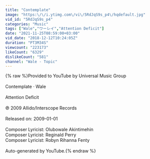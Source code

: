 ```yaml
---
title: "Contemplate"
image: "https:\/\/i.ytimg.com\/vi\/5RdJqS9s_p4\/hqdefault.jpg"
vid_id: "5RdJqS9s_p4"
categories: "Music"
tags: ["Wale","ワーレイ","Attention Deficit"]
date: "2021-11-25T08:59:00+03:00"
vid_date: "2018-12-12T10:24:05Z"
duration: "PT3M34S"
viewcount: "223173"
likeCount: "6329"
dislikeCount: "581"
channel: "Wale - Topic"
---
```

{% raw %}Provided to YouTube by Universal Music Group<br /><br />Contemplate · Wale<br /><br />Attention Deficit<br /><br />℗ 2009 Allido/Interscope Records<br /><br />Released on: 2009-01-01<br /><br />Composer  Lyricist: Olubowale Akintimehin<br />Composer  Lyricist: Reginald Perry<br />Composer  Lyricist: Robyn Rihanna Fenty<br /><br />Auto-generated by YouTube.{% endraw %}
